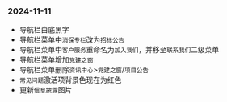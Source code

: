 ### 2024-11-11
* 导航栏白底黑字
* 导航栏菜单中`消保专栏`改为`招标公告`
* 导航栏菜单中`客户服务`重命名为`加入我们`，并移至`联系我们`二级菜单
* 导航栏菜单增加`党建之窗`
* 导航栏菜单删除`资讯中心`>`党建之窗`/`项目公告`
* `常见问题`激活项背景色现在为红色
* 更新`信息披露`图片
